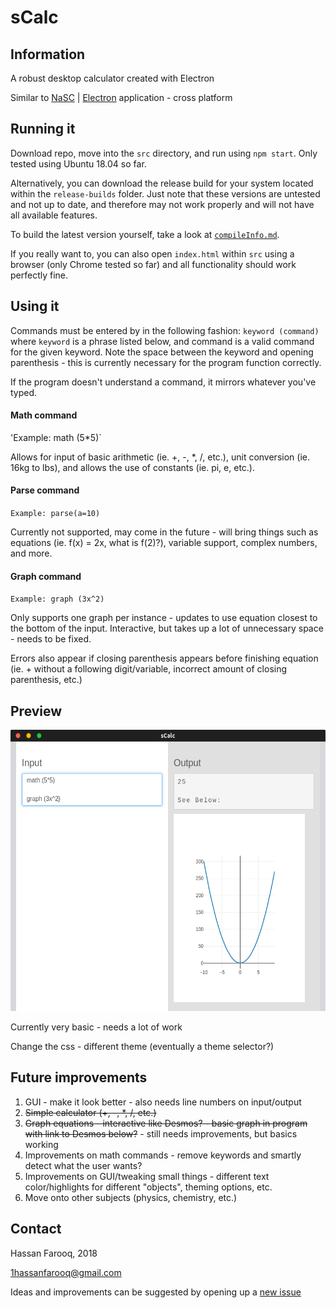 # sCalc


## Information
A robust desktop calculator created with Electron

Similar to [NaSC](https://github.com/parnold-x/nasc) | [Electron](https://github.com/electron/electron) application - cross platform


## Running it
Download repo, move into the `src` directory, and run using `npm start`. Only tested using Ubuntu 18.04 so far.

Alternatively, you can download the release build for your system located within the `release-builds` folder. Just note that these versions are untested and not up to date, and therefore may not work properly and will not have all available features.

To build the latest version yourself, take a look at [`compileInfo.md`](compileInfo.md).

If you really want to, you can also open `index.html` within `src` using a browser (only Chrome tested so far) and all functionality should work perfectly fine.


## Using it
Commands must be entered by in the following fashion: `keyword (command)` where `keyword` is a phrase listed below, and command is a valid command for the given keyword. Note the space between the keyword and opening parenthesis  - this is currently necessary for the program function correctly.

If the program doesn't understand a command, it mirrors whatever you've typed.

#### Math command
'Example: math (5*5)`

Allows for input of basic arithmetic (ie. +, -, *, /, etc.), unit conversion (ie. 16kg to lbs), and allows the use of constants (ie. pi, e, etc.).

#### Parse command
`Example: parse(a=10)`

Currently not supported, may come in the future - will bring things such as equations (ie. f(x) = 2x, what is f(2)?), variable support, complex numbers, and more.

#### Graph command
`Example: graph (3x^2)`

Only supports one graph per instance - updates to use equation closest to the bottom of the input. Interactive, but takes up a lot of unnecessary space - needs to be fixed.

Errors also appear if closing parenthesis appears before finishing equation (ie. + without a following digit/variable, incorrect amount of closing parenthesis, etc.)

## Preview

<img src="screenshots/screenshot-V6.png" alt="screenshot" height="450"><br>


Currently very basic - needs a lot of work

Change the css - different theme (eventually a theme selector?)


## Future improvements
1. GUI - make it look better - also needs line numbers on input/output
2. ~~Simple calculator (+, -, *, /, etc.)~~
3. ~~Graph equations - interactive like Desmos? - basic graph in program with link to Desmos below?~~ - still needs improvements, but basics working
4. Improvements on math commands - remove keywords and smartly detect what the user wants?
5. Improvements on GUI/tweaking small things - different text color/highlights for different "objects", theming options, etc.
6. Move onto other subjects (physics, chemistry, etc.)


## Contact
Hassan Farooq, 2018

1hassanfarooq@gmail.com

Ideas and improvements can be suggested by opening up a [new issue](https://github.com/s-hfarooq/sCalc/issues/new)
